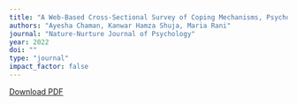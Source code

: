 ```yaml
---
title: "A Web-Based Cross-Sectional Survey of Coping Mechanisms, Psychological Symptoms, and Mental Health in Pakistan during the Covid-19 Outbreak"
authors: "Ayesha Chaman, Kanwar Hamza Shuja, Maria Rani"
journal: "Nature-Nurture Journal of Psychology"
year: 2022
doi: ""
type: "journal"
impact_factor: false
---
```


[Download PDF](/files/papers/2022-nature-nurture-covid-mental-health.pdf)
